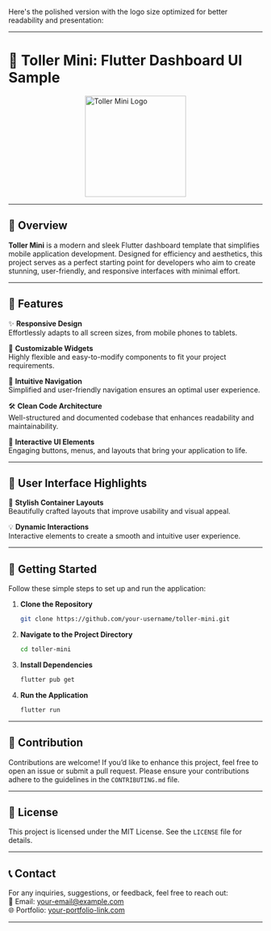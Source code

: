 Here's the polished version with the logo size optimized for better readability and presentation:  

---

# 🌟 Toller Mini: Flutter Dashboard UI Sample  

<img src="https://github.com/user-attachments/assets/2a10ac5b-fe90-4f83-ab1f-e5e59e808584" alt="Toller Mini Logo" width="200" style="display: block; margin: 0 auto;" />  

---

## 🚀 Overview  
**Toller Mini** is a modern and sleek Flutter dashboard template that simplifies mobile application development. Designed for efficiency and aesthetics, this project serves as a perfect starting point for developers who aim to create stunning, user-friendly, and responsive interfaces with minimal effort.  

---

## 🎨 Features  

✨ **Responsive Design**  
Effortlessly adapts to all screen sizes, from mobile phones to tablets.  

🎯 **Customizable Widgets**  
Highly flexible and easy-to-modify components to fit your project requirements.  

🧭 **Intuitive Navigation**  
Simplified and user-friendly navigation ensures an optimal user experience.  

🛠️ **Clean Code Architecture**  
Well-structured and documented codebase that enhances readability and maintainability.  

🌈 **Interactive UI Elements**  
Engaging buttons, menus, and layouts that bring your application to life.  

---

## 📱 User Interface Highlights  

🌟 **Stylish Container Layouts**  
Beautifully crafted layouts that improve usability and visual appeal.  

💡 **Dynamic Interactions**  
Interactive elements to create a smooth and intuitive user experience.  

---

## 🚀 Getting Started  

Follow these simple steps to set up and run the application:  

1. **Clone the Repository**  
   ```bash  
   git clone https://github.com/your-username/toller-mini.git  
   ```  

2. **Navigate to the Project Directory**  
   ```bash  
   cd toller-mini  
   ```  

3. **Install Dependencies**  
   ```bash  
   flutter pub get  
   ```  

4. **Run the Application**  
   ```bash  
   flutter run  
   ```  

---

## 🌟 Contribution  

Contributions are welcome! If you’d like to enhance this project, feel free to open an issue or submit a pull request. Please ensure your contributions adhere to the guidelines in the `CONTRIBUTING.md` file.  

---

## 📜 License  

This project is licensed under the MIT License. See the `LICENSE` file for details.  

---

## 📞 Contact  

For any inquiries, suggestions, or feedback, feel free to reach out:  
📧 Email: [your-email@example.com](mailto:your-email@example.com)  
🌐 Portfolio: [your-portfolio-link.com](https://your-portfolio-link.com)  

---
